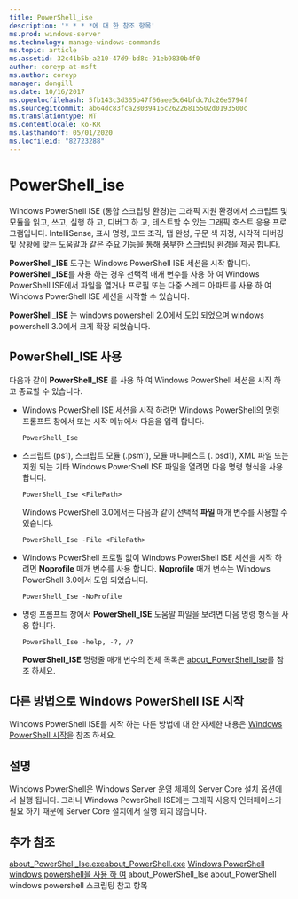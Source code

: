 ```yaml
---
title: PowerShell_ise
description: '* * * *에 대 한 참조 항목'
ms.prod: windows-server
ms.technology: manage-windows-commands
ms.topic: article
ms.assetid: 32c41b5b-a210-47d9-bd8c-91eb9830b4f0
author: coreyp-at-msft
ms.author: coreyp
manager: dongill
ms.date: 10/16/2017
ms.openlocfilehash: 5fb143c3d365b47f66aee5c64bfdc7dc26e5794f
ms.sourcegitcommit: ab64dc83fca28039416c26226815502d0193500c
ms.translationtype: MT
ms.contentlocale: ko-KR
ms.lasthandoff: 05/01/2020
ms.locfileid: "82723288"
---
```

# <a name="powershell_ise"></a>PowerShell_ise



Windows PowerShell ISE (통합 스크립팅 환경)는 그래픽 지원 환경에서 스크립트 및 모듈을 읽고, 쓰고, 실행 하 고, 디버그 하 고, 테스트할 수 있는 그래픽 호스트 응용 프로그램입니다. IntelliSense, 표시 명령, 코드 조각, 탭 완성, 구문 색 지정, 시각적 디버깅 및 상황에 맞는 도움말과 같은 주요 기능을 통해 풍부한 스크립팅 환경을 제공 합니다.

**PowerShell_ISE** 도구는 Windows PowerShell ISE 세션을 시작 합니다. **PowerShell_ISE**를 사용 하는 경우 선택적 매개 변수를 사용 하 여 Windows PowerShell ISE에서 파일을 열거나 프로필 또는 다중 스레드 아파트를 사용 하 여 Windows PowerShell ISE 세션을 시작할 수 있습니다.

**PowerShell_ISE** 는 windows powershell 2.0에서 도입 되었으며 windows powershell 3.0에서 크게 확장 되었습니다.

## <a name="using-powershell_iseexe"></a>PowerShell_ISE 사용

다음과 같이 **PowerShell_ISE** 를 사용 하 여 Windows PowerShell 세션을 시작 하 고 종료할 수 있습니다.
- Windows PowerShell ISE 세션을 시작 하려면 Windows PowerShell의 명령 프롬프트 창에서 또는 시작 메뉴에서 다음을 입력 합니다.  
  ```
  PowerShell_Ise
  ```  
- 스크립트 (ps1), 스크립트 모듈 (.psm1), 모듈 매니페스트 (. psd1), XML 파일 또는 지원 되는 기타 Windows PowerShell ISE 파일을 열려면 다음 명령 형식을 사용 합니다.  
  ```
  PowerShell_Ise <FilePath>
  ```  
  Windows PowerShell 3.0에서는 다음과 같이 선택적 **파일** 매개 변수를 사용할 수 있습니다.  
  ```
  PowerShell_Ise -File <FilePath>
  ```  
- Windows PowerShell 프로필 없이 Windows PowerShell ISE 세션을 시작 하려면 **Noprofile** 매개 변수를 사용 합니다. **Noprofile** 매개 변수는 Windows PowerShell 3.0에서 도입 되었습니다.  
  ```
  PowerShell_Ise -NoProfile
  ```  
- 명령 프롬프트 창에서 **PowerShell_ISE** 도움말 파일을 보려면 다음 명령 형식을 사용 합니다.  
  ```
  PowerShell_Ise -help, -?, /?
  ```  
  **PowerShell_ISE** 명령줄 매개 변수의 전체 목록은 [about_PowerShell_Ise](https://go.microsoft.com/fwlink/?LinkId=256512)를 참조 하세요.

## <a name="start-windows-powershell-ise-in-other-ways"></a>다른 방법으로 Windows PowerShell ISE 시작

Windows PowerShell ISE를 시작 하는 다른 방법에 대 한 자세한 내용은 [Windows PowerShell 시작](https://go.microsoft.com/fwlink/?LinkID=135259)을 참조 하세요.

## <a name="remarks"></a>설명

Windows PowerShell은 Windows Server 운영 체제의 Server Core 설치 옵션에서 실행 됩니다. 그러나 Windows PowerShell ISE에는 그래픽 사용자 인터페이스가 필요 하기 때문에 Server Core 설치에서 실행 되지 않습니다.

## <a name="additional-references"></a>추가 참조

[about_PowerShell_Ise.exe](https://go.microsoft.com/fwlink/?LinkId=256512)[about_PowerShell.exe](https://go.microsoft.com/fwlink/?LinkID=113439)
[Windows PowerShell](https://go.microsoft.com/fwlink/?LinkID=107116)
[windows powershell을 사용 하 여](https://technet.microsoft.com/scriptcenter/dd742419) about_PowerShell_Ise about_PowerShell windows powershell 스크립팅 참고 항목
